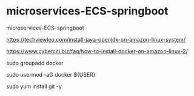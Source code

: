 # microservices-ECS-springboot
microservices-ECS-springboot

https://techviewleo.com/install-java-openjdk-on-amazon-linux-system/

https://www.cyberciti.biz/faq/how-to-install-docker-on-amazon-linux-2/

sudo groupadd docker

sudo usermod -aG docker ${USER}

sudo yum install git -y 

